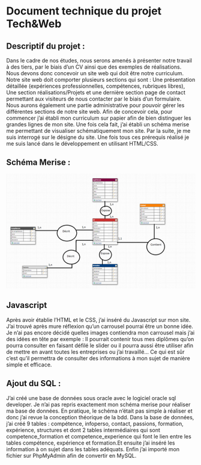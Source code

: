 # Document technique du projet Tech&Web

## Descriptif du projet :

Dans le cadre de nos études, nous serons amenés à présenter notre travail à des tiers, par le biais d’un CV ainsi que des exemples de réalisations. Nous devons donc concevoir un site web qui doit être notre curriculum. Notre site web doit comporter plusieurs sections qui sont : Une présentation détaillée (expériences professionnelles, compétences, rubriques libres), Une section réalisations/Projets et une dernière section page de contact permettant aux visiteurs de nous contacter par le biais d’un formulaire. Nous aurons également une partie administrative pour pouvoir gérer les différentes sections de notre site web. Afin de concevoir cela, pour commencer j’ai établi mon curriculum sur papier afin de bien distinguer les grandes lignes de mon site. Une fois cela fait, j’ai établi un schéma merise me permettant de visualiser schématiquement mon site. Par la suite, je me suis interrogé sur le désigne du site. Une fois tous ces prérequis réalisé je me suis lancé dans le développement en utilisant HTML/CSS.

## Schéma Merise :

![merise](/img/MONT_VALENTIN_mcdcv.PNG)

## Javascript

Après avoir établie l’HTML et le CSS, j’ai inséré du Javascript sur mon site. J’ai trouvé après mure réflexion qu’un carrousel pourrai être un bonne idée. Je n’ai pas encore décidé quelles images contiendra mon carrousel mais j’ai des idées en tête par exemple : Il pourrait contenir tous mes diplômes qu’on pourra consulter en faisant défilé le slider ou il pourra aussi être utiliser afin de mettre en avant toutes les entreprises ou j’ai travaillé… Ce qui est sûr c’est qu’il permettra de consulter des informations à mon sujet de manière simple et efficace.

## Ajout du SQL :

J’ai créé une base de données sous oracle avec le logiciel oracle sql developer. Je n’ai pas repris exactement mon schéma merise pour réaliser ma base de données. En pratique, le schéma n’était pas simple à réaliser et donc j’ai revue la conception théorique de la bdd. Dans la base de données, j’ai créé 9 tables : compétence, infoperso, contact, passions, formation, expérience, structures et dont 2 tables intermédiaires qui sont competence_formation et competence_experience qui font le lien entre les tables compétence, expérience et formation.Et ensuite j’ai inséré les information à on sujet dans les tables adéquats. Enfin j’ai importé mon fichier sur PhpMyAdmin afin de convertir en MySQL.

